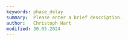 ```yaml
---
keywords: phase_delay
summary:  Please enter a brief description.
author:   Christoph Hart
modified: 30.05.2024
---
```

  
